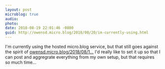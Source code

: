 ```yaml
---
layout: post
microblog: true
audio: 
photo: 
date: 2018-08-19 22:01:46 -0800
guid: http://owensd.micro.blog/2018/08/20/im-currently-using.html
---
```

I'm currently using the hosted micro.blog service, but that still goes against the spirit of [owensd.micro.blog/2018/08/1...](http://owensd.micro.blog/2018/08/16/taking-it-back.html.) I'd really like to set it up so that I can post and aggregrate everything from my own setup, but that requires so much time...
